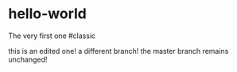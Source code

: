 # hello-world
The very first one #classic

this is an edited one! a different branch! the master branch remains unchanged!
